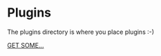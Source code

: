 # Plugins

The plugins directory is where you place plugins :-)

[GET SOME...](https://www.atheos.io/market/)
